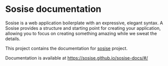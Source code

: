 # Sosise documentation
Sosise is a web application boilerplate with an expressive, elegant syntax. A Sosise provides a structure and starting point for creating your application, allowing you to focus on creating something amazing while we sweat the details.

This project contains the documentation for [sosise](https://github.com/sosise/sosise) project.

Documentation is available at https://sosise.github.io/sosise-docs/#/
